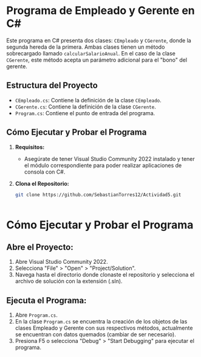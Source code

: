 # Programa de Empleado y Gerente en C#

Este programa en C# presenta dos clases: `CEmpleado` y `CGerente`, donde la segunda hereda de la primera. Ambas clases tienen un método sobrecargado llamado `calcularSalarioAnual`. En el caso de la clase `CGerente`, este método acepta un parámetro adicional para el "bono" del gerente.

## Estructura del Proyecto

- `CEmpleado.cs`: Contiene la definición de la clase `CEmpleado`.
- `CGerente.cs`: Contiene la definición de la clase `CGerente`.
- `Program.cs`: Contiene el punto de entrada del programa.

## Cómo Ejecutar y Probar el Programa

1. **Requisitos:**
   - Asegúrate de tener Visual Studio Community 2022 instalado y tener el módulo correspondiente para poder realizar aplicaciones de consola con C#.

2. **Clona el Repositorio:**
   ```bash
   git clone https://github.com/SebastianTorres12/Actividad5.git
 
# Cómo Ejecutar y Probar el Programa

## Abre el Proyecto:

1. Abre Visual Studio Community 2022.
2. Selecciona "File" > "Open" > "Project/Solution".
3. Navega hasta el directorio donde clonaste el repositorio y selecciona el archivo de solución con la extensión (.sln).

## Ejecuta el Programa:

1. Abre `Program.cs`.
2. En la clase `Program.cs` se encuentra la creación de los objetos de las clases Empleado y Gerente con sus respectivos métodos, actualmente se encuentran con datos quemados (cambiar de ser necesario). 
3. Presiona F5 o selecciona "Debug" > "Start Debugging" para ejecutar el programa.
